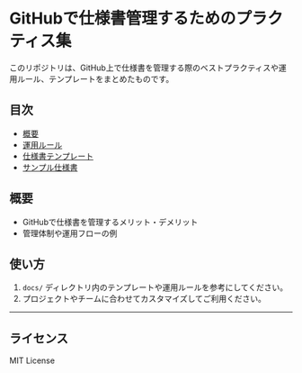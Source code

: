 # GitHubで仕様書管理するためのプラクティス集

このリポジトリは、GitHub上で仕様書を管理する際のベストプラクティスや運用ルール、テンプレートをまとめたものです。

## 目次
- [概要](#概要)
- [運用ルール](docs/operation_rules.md)
- [仕様書テンプレート](docs/spec_template.md)
- [サンプル仕様書](docs/spec_sample.md)

## 概要
- GitHubで仕様書を管理するメリット・デメリット
- 管理体制や運用フローの例

## 使い方
1. `docs/` ディレクトリ内のテンプレートや運用ルールを参考にしてください。
2. プロジェクトやチームに合わせてカスタマイズしてご利用ください。

---

## ライセンス
MIT License
